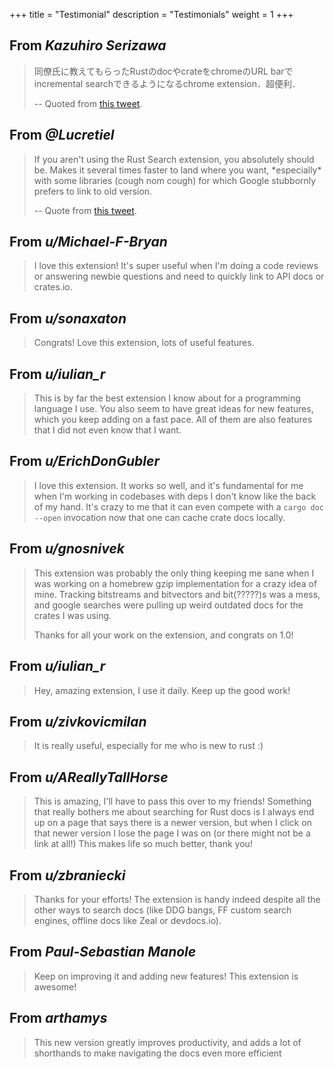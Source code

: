 +++
title = "Testimonial"
description = "Testimonials"
weight = 1
+++

## From *Kazuhiro Serizawa*

> 同僚氏に教えてもらったRustのdocやcrateをchromeのURL barでincremental searchできるようになるchrome extension．超便利．
>
> -- Quoted from [this tweet](https://twitter.com/seri_k/status/1494159043778453504).

## From *@Lucretiel*

> If you aren't using the Rust Search extension, you absolutely should be. 
> Makes it several times faster to land where you want, \*especially\* with some 
> libraries (cough nom cough) for which Google stubbornly prefers to link to old version.
> 
> -- Quote from [this tweet](https://twitter.com/Lucretiel/status/1356749724754333711).

## From *u/Michael-F-Bryan*

> I love this extension! It's super useful when I'm doing a code reviews or answering newbie questions and need to quickly link to API docs or crates.io.

## From *u/sonaxaton*

> Congrats! Love this extension, lots of useful features.

## From *u/iulian_r*

> This is by far the best extension I know about for a programming language I use.
> You also seem to have great ideas for new features, which you keep adding on a fast pace. 
> All of them are also features that I did not even know that I want.

## From *u/ErichDonGubler*

> I love this extension. It works so well, and it's fundamental for me when 
> I'm working in codebases with deps I don't know like the back of my hand. 
> It's crazy to me that it can even compete with a `cargo doc --open` invocation 
> now that one can cache crate docs locally.
 
## From *u/gnosnivek*

> This extension was probably the only thing keeping me sane when I was working on a homebrew gzip implementation for a crazy idea of mine. Tracking bitstreams and bitvectors and bit(?????)s was a mess, and google searches were pulling up weird outdated docs for the crates I was using.
>
> Thanks for all your work on the extension, and congrats on 1.0!

## From *u/iulian_r*

> Hey, amazing extension, I use it daily. Keep up the good work!

## From *u/zivkovicmilan*

> It is really useful, especially for me who is new to rust :)

## From *u/AReallyTallHorse*

> This is amazing, I'll have to pass this over to my friends!
> Something that really bothers me about searching for Rust docs is I always 
> end up on a page that says there is a newer version, 
> but when I click on that newer version I lose the page I was on
> (or there might not be a link at all!) This makes life so much better, thank you!

## From *u/zbraniecki*

> Thanks for your efforts! The extension is handy indeed despite all the other ways 
> to search docs (like DDG bangs, FF custom search engines, offline docs like Zeal or devdocs.io).

## From *Paul-Sebastian Manole*

> Keep on improving it and adding new features! This extension is awesome!

## From *arthamys*

> This new version greatly improves productivity, and adds a lot of shorthands to 
> make navigating the docs even more efficient